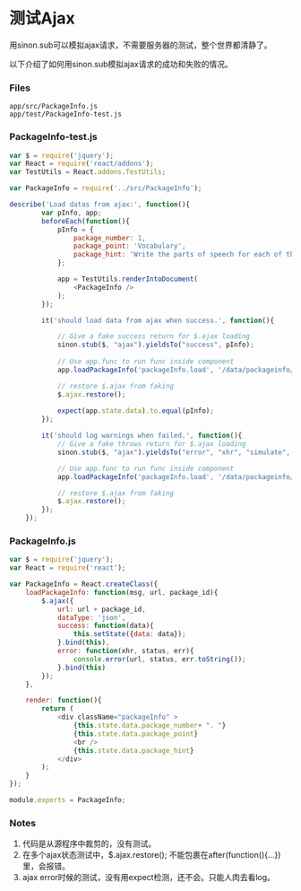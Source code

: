 # 测试Ajax

用sinon.sub可以模拟ajax请求，不需要服务器的测试，整个世界都清静了。

以下介绍了如何用sinon.sub模拟ajax请求的成功和失败的情况。

### Files

    app/src/PackageInfo.js
    app/test/PackageInfo-test.js

### PackageInfo-test.js
```javascript
var $ = require('jquery');
var React = require('react/addons');
var TestUtils = React.addons.TestUtils;

var PackageInfo = require('../src/PackageInfo');

describe('Load datas from ajax:', function(){
		var pInfo, app;
		beforeEach(function(){
			pInfo = { 
				package_number: 1, 
				package_point: 'Vocabulary', 
				package_hint: 'Write the parts of speech for each of the <u>underlined</u> words.'
			};

			app = TestUtils.renderIntoDocument(
				<PackageInfo />
			);
		});

		it('should load data from ajax when success.', function(){

			// Give a fake success return for $.ajax loading
			sinon.stub($, "ajax").yieldsTo("success", pInfo);
			
			// Use app.func to run func inside component
			app.loadPackageInfo('packageInfo.load', '/data/packageinfo/load', 2);

			// restore $.ajax from faking
			$.ajax.restore();
			
			expect(app.state.data).to.equal(pInfo);
		});

		it('should log warnings when failed.', function(){
			// Give a fake throws return for $.ajax loading
			sinon.stub($, "ajax").yieldsTo("error", "xhr", "simulate", "error");

			// Use app.func to run func inside component
			app.loadPackageInfo('packageInfo.load', '/data/packageinfo/load', 2);

			// restore $.ajax from faking
			$.ajax.restore();			
		});
	});
```
### PackageInfo.js
```javascript
var $ = require('jquery');
var React = require('react');

var PackageInfo = React.createClass({
	loadPackageInfo: function(msg, url, package_id){
		$.ajax({
			url: url + package_id,
			dataType: 'json',
			success: function(data){
				this.setState({data: data});
			}.bind(this),
			error: function(xhr, status, err){
				console.error(url, status, err.toString());
			}.bind(this)
		});
	},

	render: function(){
		return (
			<div className="packageInfo" >
				{this.state.data.package_number+ ". "}
				{this.state.data.package_point}
				<br />
				{this.state.data.package_hint}
			</div>
		);
	}
});

module.exports = PackageInfo;
```
### Notes
 1. 代码是从源程序中裁剪的，没有测试。
 1. 在多个ajax状态测试中，$.ajax.restore(); 不能包裹在after(function(){...})里，会报错。
 1. ajax error时候的测试，没有用expect检测，还不会。只能人肉去看log。